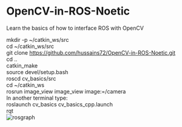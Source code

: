 # OpenCV-in-ROS-Noetic
Learn the basics of how to interface ROS with OpenCV

mkdir -p ~/catkin_ws/src  
cd ~/catkin_ws/src  
git clone https://github.com/hussains72/OpenCV-in-ROS-Noetic.git  
cd ..  
catkin_make  
source devel/setup.bash  
roscd cv_basics/src  
cd ~/catkin_ws  
rosrun image_view image_view image:=/camera  
In another terminal type:  
roslaunch cv_basics cv_basics_cpp.launch  
rqt  
![rosgraph](https://github.com/hussains72/OpenCV-in-ROS-Noetic/assets/72862982/0362a09b-c9da-43ea-b687-fee4d35dcca6)

